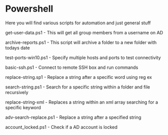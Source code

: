 # Powershell

Here you will find various scripts for automation and just general stuff

get-user-data.ps1 - This will get all group members from a username on AD

archive-reports.ps1 - This script will archive a folder to a new folder with todays date

test-ports-win10.ps1 - Specify multiple hosts and ports to test connectivity

basic-ssh.ps1 - Connect to remote SSH box and run commands

replace-string.sp1 - Replace a string after a specific word using reg ex

search-string.ps1 - Search for a specific string within a folder and file recursively

replace-string-xml - Replaces a string within an xml array searching for a specific keyword

adv-search-replace.ps1 - Replace a string after a specified string 

account_locked.ps1 - Check if a AD account is locked
